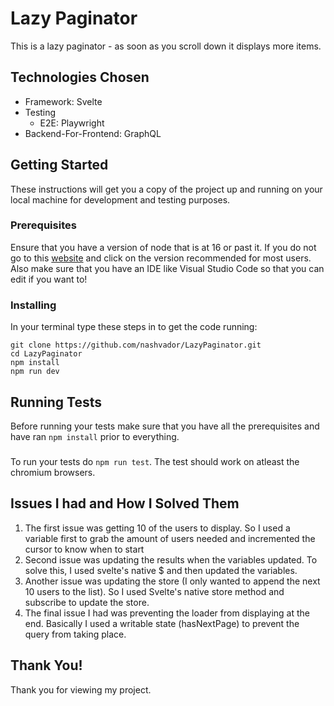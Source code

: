 # Lazy Paginator

This is a lazy paginator - as soon as you scroll down it displays more items.

## Technologies Chosen

- Framework: Svelte
- Testing
  - E2E: Playwright
- Backend-For-Frontend: GraphQL

## Getting Started

These instructions will get you a copy of the project up and running on your local machine for development and testing purposes.

### Prerequisites

Ensure that you have a version of node that is at 16 or past it. If you do not go to this [website](https://nodejs.org/en/) and click on the version recommended for most users. Also make sure that you have an IDE like Visual Studio Code so that you can edit if you want to!

### Installing

In your terminal type these steps in to get the code running:

```
git clone https://github.com/nashvador/LazyPaginator.git
cd LazyPaginator
npm install
npm run dev
```

## Running Tests

Before running your tests make sure that you have all the prerequisites and have ran `npm install` prior to everything.

###

To run your tests do `npm run test`. The test should work on atleast the chromium browsers.

## Issues I had and How I Solved Them

1. The first issue was getting 10 of the users to display. So I used a variable first to grab the amount of users needed and incremented the cursor to know when to start
2. Second issue was updating the results when the variables updated. To solve this, I used svelte's native $ and then updated the variables.
3. Another issue was updating the store (I only wanted to append the next 10 users to the list). So I used Svelte's native store method and subscribe to update the store.
4. The final issue I had was preventing the loader from displaying at the end. Basically I used a writable state (hasNextPage) to prevent the query from taking place.

## Thank You!

Thank you for viewing my project.
